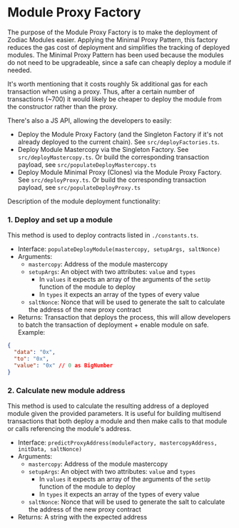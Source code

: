 # Module Proxy Factory

The purpose of the Module Proxy Factory is to make the deployment of Zodiac Modules easier. Applying the Minimal Proxy Pattern, this factory reduces the gas cost of deployment and simplifies the tracking of deployed modules. The Minimal Proxy Pattern has been used because the modules do not need to be upgradeable, since a safe can cheaply deploy a module if needed.

It's worth mentioning that it costs roughly 5k additional gas for each transaction when using a proxy.
Thus, after a certain number of transactions (~700) it would likely be cheaper to deploy the module from the constructor rather than the proxy.

There's also a JS API, allowing the developers to easily:

- Deploy the Module Proxy Factory (and the Singleton Factory if it's not already deployed to the current chain). See `src/deployFactories.ts`.
- Deploy Module Mastercopy via the Singleton Factory. See `src/deployMastercopy.ts`. Or build the corresponding transaction payload, see `src/populateDeployMastercopy.ts`
- Deploy Module Minimal Proxy (Clones) via the Module Proxy Factory. See `src/deployProxy.ts`. Or build the corresponding transaction payload, see `src/populateDeployProxy.ts`

Description of the module deployment functionality:

### 1. Deploy and set up a module

This method is used to deploy contracts listed in `./constants.ts`.

- Interface: `populateDeployModule(mastercopy, setupArgs, saltNonce)`
- Arguments:
  - `mastercopy`: Address of the module mastercopy
  - `setupArgs`: An object with two attributes: `value` and `types`
    - In `values` it expects an array of the arguments of the `setUp` function of the module to deploy
    - In `types` it expects an array of the types of every value
  - `saltNonce`: Nonce that will be used to generate the salt to calculate the address of the new proxy contract
- Returns: Transaction that deploys the process, this will allow developers to batch the transaction of deployment + enable module on safe. Example:

```json
{
  "data": "0x",
  "to": "0x",
  "value": "0x" // 0 as BigNumber
}
```

### 2. Calculate new module address

This method is used to calculate the resulting address of a deployed module given the provided parameters. It is useful for building multisend transactions that both deploy a module and then make calls to that module or calls referencing the module's address.

- Interface: `predictProxyAddress(moduleFactory, mastercopyAddress, initData, saltNonce)`
- Arguments:
  - `mastercopy`: Address of the module mastercopy
  - `setupArgs`: An object with two attributes: `value` and `types`
    - In `values` it expects an array of the arguments of the `setUp` function of the module to deploy
    - In `types` it expects an array of the types of every value
  - `saltNonce`: Nonce that will be used to generate the salt to calculate the address of the new proxy contract
- Returns: A string with the expected address
